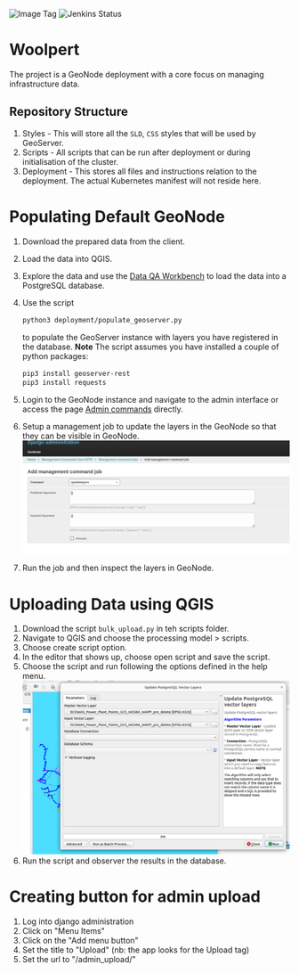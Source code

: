 ![Image Tag](https://img.shields.io/badge/Staging%20Image%20Tag:-0.0.1--416b237-blue.svg)
![Jenkins Status](https://img.shields.io/badge/Staging%20Jenkins%20Build%20Status:-SUCCESS-green.svg)

# Woolpert

The project is a GeoNode deployment with a core focus on managing infrastructure data.

## Repository Structure

1) Styles - This will store all the `SLD`, `CSS` styles that will be used by GeoServer.
2) Scripts - All scripts that can be run after deployment or during initialisation of the cluster.
3) Deployment - This stores all files and instructions relation to the deployment. The actual
Kubernetes manifest will not reside here.

# Populating Default GeoNode

1) Download the prepared data from the client.
2) Load the data into QGIS.
3) Explore the data and use the [Data QA Workbench](https://plugins.qgis.org/plugins/dataset_qa_workbench/) to 
load the data into a PostgreSQL database.
4) Use the script

    ```bash
    python3 deployment/populate_geoserver.py
    ```

    to populate the GeoServer instance with layers you have registered in the database.
    **Note** The script assumes you have installed a couple of python packages:

    ```bash
    pip3 install geoserver-rest
    pip3 install requests
    ```

5) Login to the GeoNode instance and navigate to the admin interface or access the page [Admin commands](https://S{SITE_URL}/admin/management_commands_http/) directly.
6) Setup a management job to update the layers in the GeoNode so that they can be visible in GeoNode.
![management_command](images/management_command_job.png)
7) Run the job and then inspect the layers in GeoNode.

# Uploading Data using QGIS
1) Download the script `bulk_upload.py` in teh scripts folder.
2) Navigate to QGIS and choose the processing model > scripts.
3) Choose create script option.
4) In the editor that shows up, choose open script and save the script.
5) Choose the script and run following the options defined in the help menu.
![upload](images/upload_script.png)
6) Run the script and observer the results in the database.


# Creating button for admin upload
1) Log into django administration
2) Click on "Menu Items"
3) Click on the "Add menu button"
4) Set the title to "Upload" (nb: the app looks for the Upload tag)
5) Set the url to "/admin_upload/"
